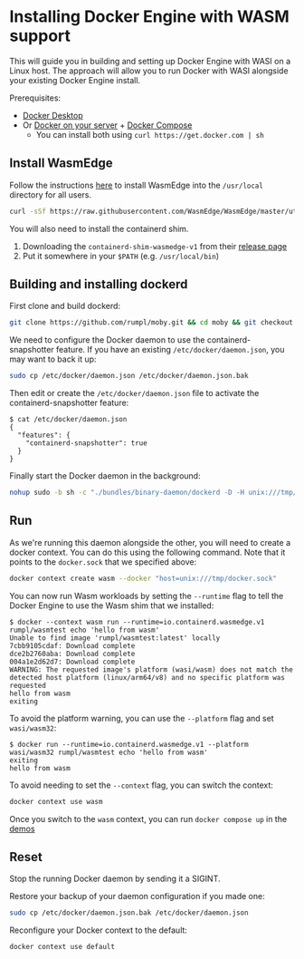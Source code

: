 # Installing Docker Engine with WASM support

This will guide you in building and setting up Docker Engine with WASI on a Linux host.
The approach will allow you to run Docker with WASI alongside your existing Docker Engine install.

Prerequisites:
- [Docker Desktop](https://docs.docker.com/desktop/install/linux-install/) 
- Or [Docker on your server](https://docs.docker.com/engine/install/#server) + [Docker Compose](https://docs.docker.com/compose/install/linux/)
  - You can install both using `curl https://get.docker.com | sh`

## Install WasmEdge

Follow the instructions [here](https://wasmedge.org/book/en/quick_start/install.html) to install WasmEdge into the `/usr/local` directory for all users.

```bash
curl -sSf https://raw.githubusercontent.com/WasmEdge/WasmEdge/master/utils/install.sh | sudo bash -s -- -e all -p /usr/local
```

You will also need to install the containerd shim.
1. Downloading the `containerd-shim-wasmedge-v1` from their [release page](https://github.com/second-state/runwasi/releases)
2. Put it somewhere in your `$PATH` (e.g. `/usr/local/bin`)

## Building and installing dockerd

First clone and build dockerd:

```bash
git clone https://github.com/rumpl/moby.git && cd moby && git checkout wasmedge && make binary
```

We need to configure the Docker daemon to use the containerd-snapshotter feature.
If you have an existing `/etc/docker/daemon.json`, you may want to back it up:

```bash
sudo cp /etc/docker/daemon.json /etc/docker/daemon.json.bak
```

Then edit or create the `/etc/docker/daemon.json` file to activate the containerd-snapshotter feature:

```console
$ cat /etc/docker/daemon.json
{
  "features": {
    "containerd-snapshotter": true
  }
}
```

Finally start the Docker daemon in the background:

```bash
nohup sudo -b sh -c "./bundles/binary-daemon/dockerd -D -H unix:///tmp/docker.sock --data-root /tmp/root --pidfile /tmp/docker.pid"
```

## Run

As we're running this daemon alongside the other, you will need to create a docker context.
You can do this using the following command. Note that it points to the `docker.sock` that we specified above:

```bash
docker context create wasm --docker "host=unix:///tmp/docker.sock"
```

You can now run Wasm workloads by setting the `--runtime` flag to tell the Docker Engine to use the Wasm shim that we installed:

```console
$ docker --context wasm run --runtime=io.containerd.wasmedge.v1 rumpl/wasmtest echo 'hello from wasm'
Unable to find image 'rumpl/wasmtest:latest' locally
7cbb9105cdaf: Download complete 
dce2b2760aba: Download complete 
004a1e2d62d7: Download complete 
WARNING: The requested image's platform (wasi/wasm) does not match the detected host platform (linux/arm64/v8) and no specific platform was requested
hello from wasm
exiting
```

To avoid the platform warning, you can use the `--platform` flag and set `wasi/wasm32`:

```console
$ docker run --runtime=io.containerd.wasmedge.v1 --platform wasi/wasm32 rumpl/wasmtest echo 'hello from wasm'
exiting
hello from wasm
```

To avoid needing to set the `--context` flag, you can switch the context:

```bash
docker context use wasm
```

Once you switch to the `wasm` context, you can run `docker compose up` in the [demos](../demos)

## Reset

Stop the running Docker daemon by sending it a SIGINT.

Restore your backup of your daemon configuration if you made one:

```bash
sudo cp /etc/docker/daemon.json.bak /etc/docker/daemon.json
```

Reconfigure your Docker context to the default:

```bash
docker context use default
```
